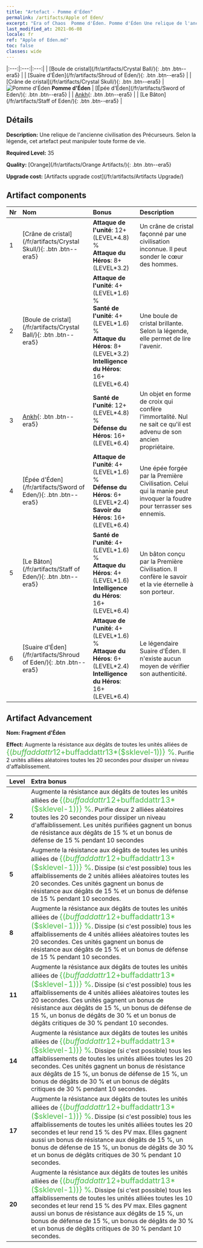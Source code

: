 ```yaml
---
title: "Artefact - Pomme d'Éden"
permalink: /artifacts/Apple of Eden/
excerpt: "Era of Chaos  Pomme d'Éden. Pomme d'Éden Une relique de l'ancienne civilisation des Précurseurs. Selon la légende, cet artefact peut manipuler toute forme de vie."
last_modified_at: 2021-06-08
locale: fr
ref: "Apple of Eden.md"
toc: false
classes: wide
---
```


  |:---:|:---:|:---:| 
  |  [Boule de cristal](/fr/artifacts/Crystal Ball/){: .btn .btn--era5} |   |  [Suaire d'Éden](/fr/artifacts/Shroud of Eden/){: .btn .btn--era5} | 
  |  [Crâne de cristal](/fr/artifacts/Crystal Skull/){: .btn .btn--era5} | ![Pomme d'Éden](/images/t/icon_artifact_49.png) **Pomme d'Éden** |  [Épée d'Éden](/fr/artifacts/Sword of Eden/){: .btn .btn--era5} | 
  |  [Ankh](/fr/artifacts/Ankh/){: .btn .btn--era5} |   |  [Le Bâton](/fr/artifacts/Staff of Eden/){: .btn .btn--era5} | 


## Détails

 **Description:** Une relique de l'ancienne civilisation des Précurseurs. Selon la légende, cet artefact peut manipuler toute forme de vie.

 **Required Level:** 35

 **Quality:** [Orange](/fr/artifacts/Orange Artifacts/){: .btn .btn--era5}

 **Upgrade cost:** [Artifacts upgrade cost](/fr/artifacts/Artifacts Upgrade/)



## Artifact components

  | Nr |    Nom    |   Bonus | Description | 
  |:---|:-----------|:--------|:------------| 
  | 1 | [Crâne de cristal](/fr/artifacts/Crystal Skull/){: .btn .btn--era5} | **Attaque de l'unité**: 12+(LEVEL\*4.8) %<br/>**Attaque du Héros**: 8+(LEVEL\*3.2) | Un crâne de cristal façonné par une civilisation inconnue. Il peut sonder le cœur des hommes. | 
  | 2 | [Boule de cristal](/fr/artifacts/Crystal Ball/){: .btn .btn--era5} | **Attaque de l'unité**: 4+(LEVEL\*1.6) %<br/>**Santé de l'unité**: 4+(LEVEL\*1.6) %<br/>**Attaque du Héros**: 8+(LEVEL\*3.2)<br/>**Intelligence du Héros**: 16+(LEVEL\*6.4) | Une boule de cristal brillante. Selon la légende, elle permet de lire l'avenir. | 
  | 3 | [Ankh](/fr/artifacts/Ankh/){: .btn .btn--era5} | **Santé de l'unité**: 12+(LEVEL\*4.8) %<br/>**Défense du Héros**: 16+(LEVEL\*6.4) | Un objet en forme de croix qui confère l'immortalité. Nul ne sait ce qu'il est advenu de son ancien propriétaire. | 
  | 4 | [Épée d'Éden](/fr/artifacts/Sword of Eden/){: .btn .btn--era5} | **Attaque de l'unité**: 4+(LEVEL\*1.6) %<br/>**Défense du Héros**: 6+(LEVEL\*2.4)<br/>**Savoir du Héros**: 16+(LEVEL\*6.4) | Une épée forgée par la Première Civilisation. Celui qui la manie peut invoquer la foudre pour terrasser ses ennemis. | 
  | 5 | [Le Bâton](/fr/artifacts/Staff of Eden/){: .btn .btn--era5} | **Santé de l'unité**: 4+(LEVEL\*1.6) %<br/>**Attaque du Héros**: 4+(LEVEL\*1.6)<br/>**Intelligence du Héros**: 16+(LEVEL\*6.4) | Un bâton conçu par la Première Civilisation. Il confère le savoir et la vie éternelle à son porteur. | 
  | 6 | [Suaire d'Éden](/fr/artifacts/Shroud of Eden/){: .btn .btn--era5} | **Attaque de l'unité**: 4+(LEVEL\*1.6) %<br/>**Attaque du Héros**: 6+(LEVEL\*2.4)<br/>**Intelligence du Héros**: 16+(LEVEL\*6.4) | Le légendaire Suaire d'Éden. Il n'existe aucun moyen de vérifier son authenticité. | 


## Artifact Advancement

 **Nom: Fragment d'Éden**

 **Effect:** Augmente la résistance aux dégâts de toutes les unités alliées de <span style="color: #48b946;font-size:20px">{($buffaddattr12+$buffaddattr13*($sklevel-1))} %</span>. Purifie 2 unités alliées aléatoires toutes les 20 secondes pour dissiper un niveau d'affaiblissement.

  |  Level  |    Extra bonus  | 
  |:--------|:----------------| 
  | **2** | Augmente la résistance aux dégâts de toutes les unités alliées de <span style="color: #48b946;font-size:20px">{($buffaddattr12+$buffaddattr13*($sklevel-1))} %</span>. Purifie deux 2 alliées aléatoires toutes les 20 secondes pour dissiper un niveau d'affaiblissement. Les unités purifiées gagnent un bonus de résistance aux dégâts de 15 % et un bonus de défense de 15 % pendant 10 secondes | 
  | **5** | Augmente la résistance aux dégâts de toutes les unités alliées de <span style="color: #48b946;font-size:20px">{($buffaddattr12+$buffaddattr13*($sklevel-1))} %</span>. Dissipe (si c'est possible) tous les affaiblissements de 2 unités alliées aléatoires toutes les 20 secondes. Ces unités gagnent un bonus de résistance aux dégâts de 15 % et un bonus de défense de 15 % pendant 10 secondes. | 
  | **8** | Augmente la résistance aux dégâts de toutes les unités alliées de <span style="color: #48b946;font-size:20px">{($buffaddattr12+$buffaddattr13*($sklevel-1))} %</span>. Dissipe (si c'est possible) tous les affaiblissements de 4 unités alliées aléatoires toutes les 20 secondes. Ces unités gagnent un bonus de résistance aux dégâts de 15 % et un bonus de défense de 15 % pendant 10 secondes. | 
  | **11** | Augmente la résistance aux dégâts de toutes les unités alliées de <span style="color: #48b946;font-size:20px">{($buffaddattr12+$buffaddattr13*($sklevel-1))} %</span>. Dissipe (si c'est possible) tous les affaiblissements de 4 unités alliées aléatoires toutes les 20 secondes. Ces unités gagnent un bonus de résistance aux dégâts de 15 %, un bonus de défense de 15 %, un bonus de dégâts de 30 % et un bonus de dégâts critiques de 30 % pendant 10 secondes. | 
  | **14** | Augmente la résistance aux dégâts de toutes les unités alliées de <span style="color: #48b946;font-size:20px">{($buffaddattr12+$buffaddattr13*($sklevel-1))} %</span>. Dissipe (si c'est possible) tous les affaiblissements de toutes les unités alliées toutes les 20 secondes. Ces unités gagnent un bonus de résistance aux dégâts de 15 %, un bonus de défense de 15 %, un bonus de dégâts de 30 % et un bonus de dégâts critiques de 30 % pendant 10 secondes. | 
  | **17** | Augmente la résistance aux dégâts de toutes les unités alliées de <span style="color: #48b946;font-size:20px">{($buffaddattr12+$buffaddattr13*($sklevel-1))} %</span>. Dissipe (si c'est possible) tous les affaiblissements de toutes les unités alliées toutes les 20 secondes et leur rend 15 % des PV max. Elles gagnent aussi un bonus de résistance aux dégâts de 15 %, un bonus de défense de 15 %, un bonus de dégâts de 30 % et un bonus de dégâts critiques de 30 % pendant 10 secondes. | 
  | **20** | Augmente la résistance aux dégâts de toutes les unités alliées de <span style="color: #48b946;font-size:20px">{($buffaddattr12+$buffaddattr13*($sklevel-1))} %</span>. Dissipe (si c'est possible) tous les affaiblissements de toutes les unités alliées toutes les 10 secondes et leur rend 15 % des PV max. Elles gagnent aussi un bonus de résistance aux dégâts de 15 %, un bonus de défense de 15 %, un bonus de dégâts de 30 % et un bonus de dégâts critiques de 30 % pendant 10 secondes. | 
